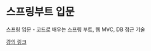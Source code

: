 # 스프링부트 입문

스프링 입문 - 코드로 배우는 스프링 부트, 웹 MVC, DB 접근 기술

[강의 링크](https://www.inflearn.com/course/%EC%8A%A4%ED%94%84%EB%A7%81-%EC%9E%85%EB%AC%B8-%EC%8A%A4%ED%94%84%EB%A7%81%EB%B6%80%ED%8A%B8)
